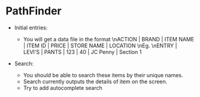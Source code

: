 # PathFinder

- Initial entries:
  - You will get a data file in the format
    \nACTION | BRAND | ITEM NAME | ITEM ID | PRICE | STORE NAME | LOCATION
    \nEg.
    \nENTRY | LEVI'S | PANTS | 123 | 40 | JC Penny | Section 1

- Search:
  - You should be able to search these items by their unique names.
  - Search currently outputs the details of item on the screen.
  - Try to add autocomplete search
